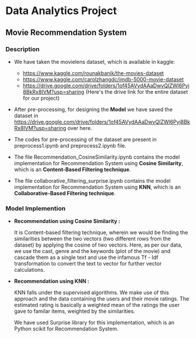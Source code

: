# Data Analytics Project
## Movie Recommendation System

### Description
* We have taken the movielens dataset, which is available in kaggle:
	* https://www.kaggle.com/rounakbanik/the-movies-dataset 
	* https://www.kaggle.com/carolzhangdc/imdb-5000-movie-dataset
	* https://drive.google.com/drive/folders/1of45AVydAAaDwvQIZWl6Pyj8BkRx8IVM?usp=sharing (Here's the drive link for the entire dataset for our project)
	
* After pre-processing, for designing the **Model** we have saved the dataset in https://drive.google.com/drive/folders/1of45AVydAAaDwvQIZWl6Pyj8BkRx8IVM?usp=sharing over here.

* The codes for pre-processing of the dataset are present in preprocess1.ipynb and preprocess2.ipynb file.

* The file Recommendation_CosineSimilarity.ipynb contains the model implementation for Recommendation System using **Cosine Similarity**, which is an **Content-Based Filtering technique**. 


* The file collaborative_filtering_surprise.ipynb contains the model implementation for Recommendation System using **KNN**, which is an **Collaborative-Based Filtering technique**. 

### Model Implemention

* **Recommendation using Cosine Similarity :**

	It is Content-based filtering technique, wherein we would be finding the similarities between the two vectors (two different rows from the dataset) by applying the cosine of two vectors. Here, as per our data, we use the cast, genre and the keywords (plot of the movie) and cascade them as a single text and use the infamous Tf - Idf transformation to convert the text to vector for further vector calculations.
	
	

* **Recommendation using KNN :**
	
	KNN falls under the supervised algorithms. We make use of this approach and the data containing the users and their movie ratings. The estimated rating is basically a weighted mean of the ratings the user gave to familar items, weighted by the similarities.
	
	We have used Surprise library for this implementation, which is an Python scikit for Recommendation System.
	
